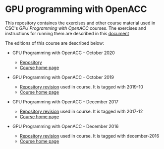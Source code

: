 # GPU programming with OpenACC

This repository containes the exercises and other course material used in
CSC's *GPU Programming with OpenACC* courses. The exercises and instructions
for running them are described in this [document](course-material/README.md)

The editions of this course are described below:

* GPU Programming with OpenACC - October 2020
  * [Repository](https://github.com/csc-training/openacc)
  * [Course home page](https://events.prace-ri.eu/event/1073/)

* GPU Programming with OpenACC - October 2019
  * [Repository revision](https://github.com/csc-training/openacc/tree/2019-10) used in course. It is tagged with 2019-10
  * [Course home page](https://events.prace-ri.eu/event/887/)

* GPU Programming with OpenACC - December 2017
  * [Repository revision](https://github.com/csc-training/openacc/tree/2017-12) used in course. It is tagged with 2017-12
  * [Course home page](https://events.prace-ri.eu/event/607/)

* GPU Programming with OpenACC - December 2016
  * [Repository revision](https://github.com/csc-training/openacc/tree/december-2016) used in course. It is tagged with december-2016
  * [Course home page](https://events.prace-ri.eu/event/562/)
